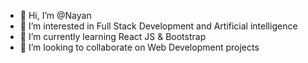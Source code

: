 - 👋 Hi, I’m @Nayan
- 👀 I’m interested in Full Stack Development and Artificial intelligence
- 🌱 I’m currently learning React JS & Bootstrap
- 💞️ I’m looking to collaborate on Web Development projects


<!---
Nayan-G/Nayan-G is a ✨ special ✨ repository because its `README.md` (this file) appears on your GitHub profile.
You can click the Preview link to take a look at your changes.
--->

